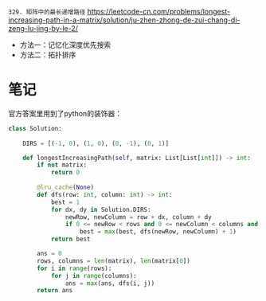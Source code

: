 
`329. 矩阵中的最长递增路径` https://leetcode-cn.com/problems/longest-increasing-path-in-a-matrix/solution/ju-zhen-zhong-de-zui-chang-di-zeng-lu-jing-by-le-2/
- 方法一：记忆化深度优先搜索
- 方法二：拓扑排序

# 笔记

官方答案里用到了python的装饰器：
```py
class Solution:
    
    DIRS = [(-1, 0), (1, 0), (0, -1), (0, 1)]

    def longestIncreasingPath(self, matrix: List[List[int]]) -> int:
        if not matrix:
            return 0
        
        @lru_cache(None)
        def dfs(row: int, column: int) -> int:
            best = 1
            for dx, dy in Solution.DIRS:
                newRow, newColumn = row + dx, column + dy
                if 0 <= newRow < rows and 0 <= newColumn < columns and matrix[newRow][newColumn] > matrix[row][column]:
                    best = max(best, dfs(newRow, newColumn) + 1)
            return best

        ans = 0
        rows, columns = len(matrix), len(matrix[0])
        for i in range(rows):
            for j in range(columns):
                ans = max(ans, dfs(i, j))
        return ans
```
